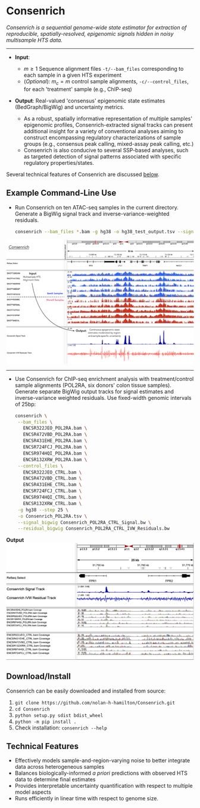 # Consenrich

*Consenrich is a sequential genome-wide state estimator for extraction of reproducible, spatially-resolved, epigenomic signals hidden in noisy multisample HTS data.*

---

* **Input**:
  * $m \geq 1$ Sequence alignment files `-t/--bam_files` corresponding to each sample in a given HTS experiment
  * (*Optional*): $m_c = m$ control sample alignments, `-c/--control_files`, for each 'treatment' sample (e.g., ChIP-seq)

* **Output**: Real-valued 'consensus' epigenomic state estimates (BedGraph/BigWig) and uncertainty metrics.
  * As a robust, spatially informative representation of multiple samples' epigenomic profiles, Consenrich-extracted signal tracks can present additional insight for a variety of conventional analyses aiming to construct encompassing regulatory characterizations of sample groups (e.g., consensus peak calling, mixed-assay peak calling, etc.)
  * Consenrich is also conducive to several SSP-based analyses, such as targeted detection of signal patterns associated with specific regulatory properties/states.

Several technical features of Consenrich are discussed [below](#technical-features).

## Example Command-Line Use

* Run Consenrich on ten ATAC-seq samples in the current directory. Generate a BigWig signal track and inverse-variance-weighted residuals.

   ```bash
   consenrich --bam_files *.bam -g hg38 -o hg38_test_output.tsv --signal_bigwig demo_signal.bw --residual_bigwig demo_ivw_residuals.bw
   ```

![fig1](docs/figure_1aa.png)

---

* Use Consenrich for ChIP-seq enrichment analysis with treatment/control sample alignments (POL2RA, six donors' colon tissue samples). Generate separate BigWig output tracks for signal estimates and inverse-variance weighted residuals. Use fixed-width genomic intervals of 25bp:

   ```bash
  consenrich \
    --bam_files \
      ENCSR322JEO_POL2RA.bam \
      ENCSR472VBD_POL2RA.bam \
      ENCSR431EHE_POL2RA.bam \
      ENCSR724FCJ_POL2RA.bam \
      ENCSR974HQI_POL2RA.bam \
      ENCSR132XRW_POL2RA.bam \
    --control_files \
      ENCSR322JEO_CTRL.bam \
      ENCSR472VBD_CTRL.bam \
      ENCSR431EHE_CTRL.bam \
      ENCSR724FCJ_CTRL.bam \
      ENCSR974HQI_CTRL.bam \
      ENCSR132XRW_CTRL.bam \
    -g hg38 --step 25 \
    -o Consenrich_POL2RA.tsv \
    --signal_bigwig Consenrich_POL2RA_CTRL_Signal.bw \
    --residual_bigwig Consenrich_POL2RA_CTRL_IVW_Residuals.bw
   ```

**Output**
![ChIPDemo](docs/ChIP_POL2RA_Demo.png)

## Download/Install

Consenrich can be easily downloaded and installed from source:

1. `git clone https://github.com/nolan-h-hamilton/Consenrich.git`
2. `cd Consenrich`
3. `python setup.py sdist bdist_wheel`
4. `python -m pip install .`
5. Check installation: `consenrich --help`

## Technical Features

* Effectively models sample-and-region-varying noise to better integrate data across heterogeneous samples
* Balances biologically-informed *a priori* predictions with observed HTS data to determine final estimates
* Provides interpretable uncertainty quantification with respect to multiple model aspects
* Runs efficiently in linear time with respect to genome size.
